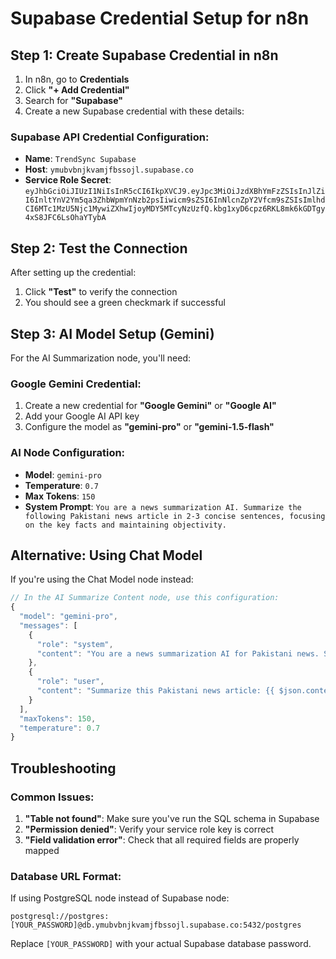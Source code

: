 # Supabase Credential Setup for n8n

## Step 1: Create Supabase Credential in n8n

1. In n8n, go to **Credentials**
2. Click **"+ Add Credential"**
3. Search for **"Supabase"**
4. Create a new Supabase credential with these details:

### Supabase API Credential Configuration:
- **Name**: `TrendSync Supabase`
- **Host**: `ymubvbnjkvamjfbssojl.supabase.co`
- **Service Role Secret**: `eyJhbGciOiJIUzI1NiIsInR5cCI6IkpXVCJ9.eyJpc3MiOiJzdXBhYmFzZSIsInJlZiI6InltYnV2Ym5qa3ZhbWpmYnNzb2psIiwicm9sZSI6InNlcnZpY2Vfcm9sZSIsImlhdCI6MTc1MzU5Njc1MywiZXhwIjoyMDY5MTcyNzUzfQ.kbg1xyD6cpz6RKL8mk6kGDTgy4xS8JFC6LsOhaYTybA`

## Step 2: Test the Connection

After setting up the credential:
1. Click **"Test"** to verify the connection
2. You should see a green checkmark if successful

## Step 3: AI Model Setup (Gemini)

For the AI Summarization node, you'll need:

### Google Gemini Credential:
1. Create a new credential for **"Google Gemini"** or **"Google AI"**
2. Add your Google AI API key
3. Configure the model as **"gemini-pro"** or **"gemini-1.5-flash"**

### AI Node Configuration:
- **Model**: `gemini-pro`
- **Temperature**: `0.7`
- **Max Tokens**: `150`
- **System Prompt**: `You are a news summarization AI. Summarize the following Pakistani news article in 2-3 concise sentences, focusing on the key facts and maintaining objectivity.`

## Alternative: Using Chat Model

If you're using the Chat Model node instead:
```javascript
// In the AI Summarize Content node, use this configuration:
{
  "model": "gemini-pro",
  "messages": [
    {
      "role": "system", 
      "content": "You are a news summarization AI for Pakistani news. Summarize articles in 2-3 concise sentences."
    },
    {
      "role": "user",
      "content": "Summarize this Pakistani news article: {{ $json.content || $json.summary }}"
    }
  ],
  "maxTokens": 150,
  "temperature": 0.7
}
```

## Troubleshooting

### Common Issues:
1. **"Table not found"**: Make sure you've run the SQL schema in Supabase
2. **"Permission denied"**: Verify your service role key is correct
3. **"Field validation error"**: Check that all required fields are properly mapped

### Database URL Format:
If using PostgreSQL node instead of Supabase node:
```
postgresql://postgres:[YOUR_PASSWORD]@db.ymubvbnjkvamjfbssojl.supabase.co:5432/postgres
```

Replace `[YOUR_PASSWORD]` with your actual Supabase database password.
